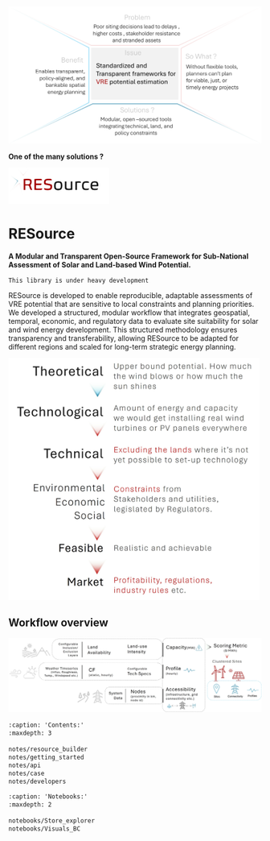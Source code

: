 <img src="_static/Issue_msg_box.png" alt="Issue" width="600"/>


__One of the many solutions ?__

<img src="_static/RESource_logo_2025.07.jpg" alt="RESource logo" width="200"/>

# RESource 

__A Modular and Transparent Open-Source Framework for Sub-National Assessment of Solar and Land-based Wind Potential.__

```{warning}
This library is under heavy development
```

RESource is developed to enable reproducible, adaptable assessments of VRE potential that are sensitive to local constraints and planning priorities. We developed a structured, modular workflow that integrates geospatial, temporal, economic, and regulatory data to evaluate site suitability for solar and wind energy development. This structured methodology ensures transparency and transferability, allowing RESource to be adapted for different regions and scaled for long-term strategic energy planning.

<img src="_static/assessment_steps.jpg" alt="assessment_steps" width="500"/>

## Workflow overview
<img src="_static/high_level_workflow.jpg" alt="high_level_workflow" width="900"/>


```{toctree}
:caption: 'Contents:'
:maxdepth: 3

notes/resource_builder
notes/getting_started
notes/api
notes/case
notes/developers
```

```{toctree}
:caption: 'Notebooks:'
:maxdepth: 2

notebooks/Store_explorer
notebooks/Visuals_BC
```

